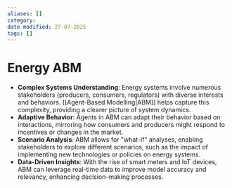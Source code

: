 ```yaml
---
aliases: []
category:
date modified: 27-07-2025
tags: []
---
```

# Energy ABM

- **Complex Systems Understanding**: Energy systems involve numerous stakeholders (producers, consumers, regulators) with diverse interests and behaviors. [[Agent-Based Modelling|ABM]] helps capture this complexity, providing a clearer picture of system dynamics.
- **Adaptive Behavior**: Agents in ABM can adapt their behavior based on interactions, mirroring how consumers and producers might respond to incentives or changes in the market.
- **Scenario Analysis**: ABM allows for "what-if" analyses, enabling stakeholders to explore different scenarios, such as the impact of implementing new technologies or policies on energy systems.
- **Data-Driven Insights**: With the rise of smart meters and IoT devices, ABM can leverage real-time data to improve model accuracy and relevancy, enhancing decision-making processes.
